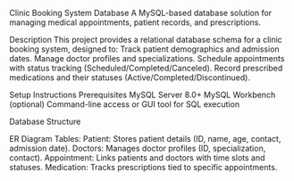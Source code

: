 Clinic Booking System Database
A MySQL-based database solution for managing medical appointments, patient records, and prescriptions.

Description
This project provides a relational database schema for a clinic booking system, designed to:
Track patient demographics and admission dates.
Manage doctor profiles and specializations.
Schedule appointments with status tracking (Scheduled/Completed/Canceled).
Record prescribed medications and their statuses (Active/Completed/Discontinued).

Setup Instructions
Prerequisites
MySQL Server 8.0+
MySQL Workbench (optional)
Command-line access or GUI tool for SQL execution

Database Structure

ER Diagram
Tables:
Patient: Stores patient details (ID, name, age, contact, admission date).
Doctors: Manages doctor profiles (ID, specialization, contact).
Appointment: Links patients and doctors with time slots and statuses.
Medication: Tracks prescriptions tied to specific appointments.